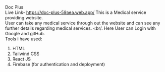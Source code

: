 Doc Plus <br/>
Live Link- https://doc-plus-59aea.web.app/
This is a Medical service providing website. <br/> User can take any medical service through out the website and can see any further details regarding medical services. <br/. Here User can Login with Google and gitHub. <br/> Tools i have used: <br/> 
1) HTML
2) Tailwind CSS
3) React JS
4) Firebase (for authentication and deployment)

